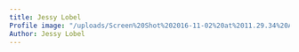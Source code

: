 ```yaml
---
title: Jessy Lobel
Profile image: "/uploads/Screen%20Shot%202016-11-02%20at%2011.29.34%20AM.png"
Author: Jessy Lobel
---
```


